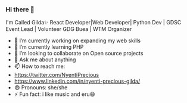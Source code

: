 ### Hi there 👋


I'm Called Gilda✨ React Developer|Web Developer| Python Dev | GDSC Event Lead | Volunteer GDG Buea | WTM Organizer 

- 🔭 I’m currently working on expanding my web skills
- 🌱 I’m currently learning PHP
- 👯 I’m looking to collaborate on Open source projects
- 💬 Ask me about anything
- 📫 How to reach me: 
- https://twitter.com/NyentiPrecious
- https://www.linkedin.com/in/nyenti-precious-gilda/
- 😄 Pronouns: she/she
- ⚡ Fun fact: i like music and eru😄

